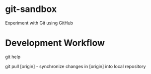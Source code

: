 git-sandbox
===========

Experiment with Git using GitHub

Development Workflow
====================
git help

git pull [origin] - synchronize changes in [origin] into local repository 
